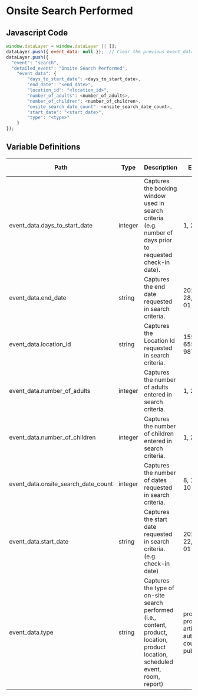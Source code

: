 # Onsite Search Performed

### 

## Javascript Code
```js
window.dataLayer = window.dataLayer || [];
dataLayer.push({ event_data: null });  // Clear the previous event_data object.
dataLayer.push({
  "event": "search",
  "detailed_event": "Onsite Search Performed",
    "event_data": {
        "days_to_start_date": <days_to_start_date>,
        "end_date": "<end_date>",
        "location_id": "<location_id>",
        "number_of_adults": <number_of_adults>,
        "number_of_children": <number_of_children>,
        "onsite_search_date_count": <onsite_search_date_count>,
        "start_date": "<start_date>",
        "type": "<type>"
    }
});
```

## Variable Definitions

|Path|Type|Description|Example|Pattern|Min Length|Max Length|Minimum|Maximum|Multiple Of|
| --- | --- | --- | --- | --- | --- | --- | --- | --- | --- |
|event_data.days_to_start_date|integer|Captures the booking window used in search criteria \(e.g. number of days prior to requested check-in date\).|1, 2, 3, 4, 5||||0|||
|event_data.end_date|string|Captures the end date requested in search criteria.|2022-10-28, 2023-01-15|^([0-9]{4})-(1[0-2]|0[1-9])-(3[01]|0[1-9]|[12][0-9])$||||||
|event_data.location_id|string|Captures the Location Id requested in search criteria.|155, 65588, 987764448|||||||
|event_data.number_of_adults|integer|Captures the number of adults entered in search criteria.|1, 2, 3, 4, 5||||1|||
|event_data.number_of_children|integer|Captures the number of children entered in search criteria.|1, 2, 3, 4, 5||||0|||
|event_data.onsite_search_date_count|integer|Captures the number of dates requested in search criteria.|8, 1, 5, 6, 7, 10||||1|||
|event_data.start_date|string|Captures the start date requested in search criteria. \(e.g. check-in date\)|2022-10-22, 2023-01-15|^([0-9]{4})-(1[0-2]|0[1-9])-(3[01]|0[1-9]|[12][0-9])$||||||
|event_data.type|string|Captures the type of on-site search performed \(i.e., content, product, location, product location, scheduled event, room, report\)|products, properties, articles, authors, coupons, publications|||||||




